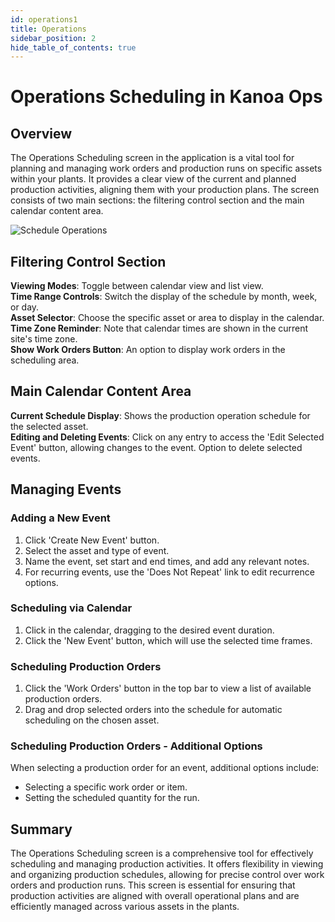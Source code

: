 ```yaml
---
id: operations1
title: Operations
sidebar_position: 2
hide_table_of_contents: true
---
```

# Operations Scheduling in Kanoa Ops

## Overview

The Operations Scheduling screen in the application is a vital tool for planning and managing work orders and production runs on specific assets within your plants. It provides a clear view of the current and planned production activities, aligning them with your production plans. The screen consists of two main sections: the filtering control section and the main calendar content area.

![Schedule Operations](/img/ops-scheduling-operations.png)


## Filtering Control Section

**Viewing Modes**:  Toggle between calendar view and list view.<br />
**Time Range Controls**:  Switch the display of the schedule by month, week, or day.<br />
**Asset Selector**:  Choose the specific asset or area to display in the calendar.<br />
**Time Zone Reminder**:  Note that calendar times are shown in the current site's time zone.<br />
**Show Work Orders Button**:  An option to display work orders in the scheduling area.

## Main Calendar Content Area

**Current Schedule Display**:  Shows the production operation schedule for the selected asset.<br />
**Editing and Deleting Events**:  Click on any entry to access the 'Edit Selected Event' button, allowing changes to the event.  Option to delete selected events.

## Managing Events

### Adding a New Event
1. Click 'Create New Event' button.
2. Select the asset and type of event.
3. Name the event, set start and end times, and add any relevant notes.
4. For recurring events, use the 'Does Not Repeat' link to edit recurrence options.

### Scheduling via Calendar
1. Click in the calendar, dragging to the desired event duration.
2. Click the 'New Event' button, which will use the selected time frames.

### Scheduling Production Orders
1. Click the 'Work Orders' button in the top bar to view a list of available production orders.
2. Drag and drop selected orders into the schedule for automatic scheduling on the chosen asset.

### Scheduling Production Orders - Additional Options
When selecting a production order for an event, additional options include:
  - Selecting a specific work order or item.
  - Setting the scheduled quantity for the run.

## Summary

The Operations Scheduling screen is a comprehensive tool for effectively scheduling and managing production activities. It offers flexibility in viewing and organizing production schedules, allowing for precise control over work orders and production runs. This screen is essential for ensuring that production activities are aligned with overall operational plans and are efficiently managed across various assets in the plants.
